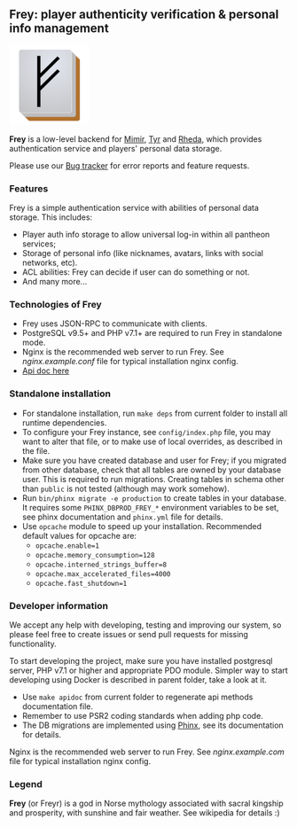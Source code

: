 ## Frey: player authenticity verification & personal info management

![Frey](www/freyhires.png?raw=true "Frey")

**Frey** is a low-level backend for [Mimir](https://github.com/MahjongPantheon/pantheon/tree/master/Mimir),
[Tyr](https://github.com/MahjongPantheon/pantheon/tree/master/Tyr) and 
[Rheda](https://github.com/MahjongPantheon/pantheon/tree/master/Rheda), which provides authentication service
and players' personal data storage. 

Please use our [Bug tracker](https://pantheon.myjetbrains.com/youtrack/issues/) for error reports
and feature requests.

### Features

Frey is a simple authentication service with abilities of personal data storage. This includes:
- Player auth info storage to allow universal log-in within all pantheon services;
- Storage of personal info (like nicknames, avatars, links with social networks, etc).
- ACL abilities: Frey can decide if user can do something or not.
- And many more...

### Technologies of Frey

- Frey uses JSON-RPC to communicate with clients.
- PostgreSQL v9.5+ and PHP v7.1+ are required to run Frey in standalone mode.
- Nginx is the recommended web server to run Frey. See *nginx.example.conf* file for typical installation nginx config.
- [Api doc here](APIDOC.md)

### Standalone installation

- For standalone installation, run `make deps` from current folder to install all runtime dependencies.
- To configure your Frey instance, see `config/index.php` file, you may want to alter that file, or to make use of
local overrides, as described in the file.
- Make sure you have created database and user for Frey; if you migrated from other database, check that all tables
are owned by your database user. This is required to run migrations. Creating tables in schema other than `public` is
not tested (although may work somehow).
- Run `bin/phinx migrate -e production` to create tables in your database. It requires some `PHINX_DBPROD_FREY_*` environment
variables to be set, see phinx documentation and `phinx.yml` file for details.
- Use `opcache` module to speed up your installation. Recommended default values for opcache are:
    - `opcache.enable=1`
    - `opcache.memory_consumption=128`
    - `opcache.interned_strings_buffer=8`
    - `opcache.max_accelerated_files=4000`
    - `opcache.fast_shutdown=1`  

### Developer information

We accept any help with developing, testing and improving our system, so please feel free to create issues or send 
pull requests for missing functionality.

To start developing the project, make sure you have installed postgresql server, PHP v7.1 or higher and appropriate PDO 
module. Simpler way to start developing using Docker is described in parent folder, take a look at it.
- Use `make apidoc` from current folder to regenerate api methods documentation file.
- Remember to use PSR2 coding standards when adding php code.
- The DB migrations are implemented using [Phinx](http://docs.phinx.org), see its documentation for details.

Nginx is the recommended web server to run Frey. See *nginx.example.com* file for typical installation nginx config.

### Legend

**Frey** (or Freyr) is a god in Norse mythology associated with sacral kingship and prosperity, with sunshine
and fair weather. See wikipedia for details :)

